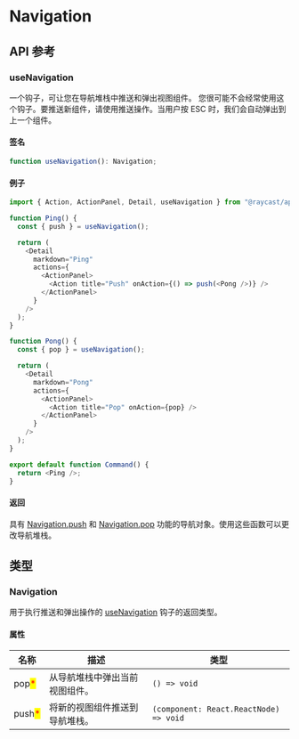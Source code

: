 # Navigation

## API 参考

### useNavigation

一个钩子，可让您在导航堆栈中推送和弹出视图组件。 您很可能不会经常使用这个钩子。要推送新组件，请使用推送操作。当用户按 ESC 时，我们会自动弹出到上一个组件。

#### 签名

```typescript
function useNavigation(): Navigation;
```

#### 例子

```typescript
import { Action, ActionPanel, Detail, useNavigation } from "@raycast/api";

function Ping() {
  const { push } = useNavigation();

  return (
    <Detail
      markdown="Ping"
      actions={
        <ActionPanel>
          <Action title="Push" onAction={() => push(<Pong />)} />
        </ActionPanel>
      }
    />
  );
}

function Pong() {
  const { pop } = useNavigation();

  return (
    <Detail
      markdown="Pong"
      actions={
        <ActionPanel>
          <Action title="Pop" onAction={pop} />
        </ActionPanel>
      }
    />
  );
}

export default function Command() {
  return <Ping />;
}
```

#### 返回

具有 [Navigation.push](navigation.md#navigation) 和 [Navigation.pop](navigation.md#navigation) 功能的导航对象。使用这些函数可以更改导航堆栈。

## 类型

### Navigation

用于执行推送和弹出操作的 [useNavigation](navigation.md#usenavigation) 钩子的返回类型。

#### 属性

| 名称                                     | 描述              | 类型                                     |
| -------------------------------------- | --------------- | -------------------------------------- |
| pop<mark style="color:red;">\*</mark>  | 从导航堆栈中弹出当前视图组件。 | `() => void`                           |
| push<mark style="color:red;">\*</mark> | 将新的视图组件推送到导航堆栈。 | `(component: React.ReactNode) => void` |
